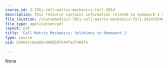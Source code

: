```yaml
---
course_id: 2-785j-cell-matrix-mechanics-fall-2014
description: This resource contains information related to homework 1 solution.
file_location: /coursemedia/2-785j-cell-matrix-mechanics-fall-2014/03464cc8ae6bc9960597a44fa2f468fe_MIT2_785JF14_Homework_1_Sol.pdf
file_type: application/pdf
layout: pdf
title: 'Cell-Matrix Mechanics: Solutions to Homework 1'
type: course
uid: 03464cc8ae6bc9960597a44fa2f468fe

---
```

None